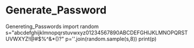 # Generate_Password
Genereting_Passwords
import random 
s="abcdefghijklmnopqrstuvwxyz01234567890ABCDEFGHIJKLMNOPQRSTUVWXYZ!@#$%^&*()?"
p=''.join(random.sample(s,8))
print(p)

